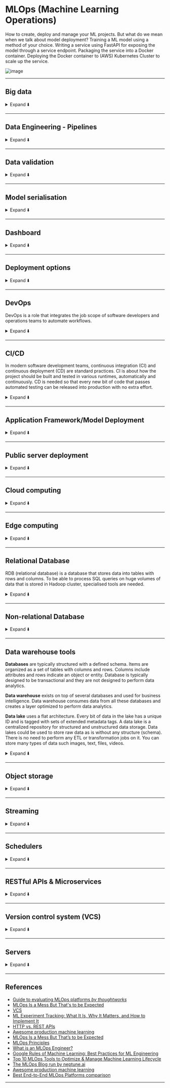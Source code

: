 # MLOps (Machine Learning Operations)
How to create, deploy and manage your ML projects. But what do we mean when we talk about model deployment? Training a ML model using a method of your choice. Writing a service using FastAPI for exposing the model through a service endpoint. Packaging the service into a Docker container. Deploying the Docker container to (AWS) Kubernetes Cluster to scale up the service.

![image](https://user-images.githubusercontent.com/89139139/148684996-107b35e5-7136-4842-a132-119db6ee48ce.png)
***

## Big data
<details>
<summary>Expand ⬇️</summary>
<br>
 
- Hadoop
- [[Apache Spark](https://spark.apache.org/) | [Notes](https://github.com/kyaiooiayk/pySpark-Notes)]
</details>

***

## Data Engineering - Pipelines
<details>
<summary>Expand ⬇️</summary>
<br>

- Apache Nifi
- Argo workflow
- [Databricks](https://www.databricks.com/) develops a web-based platform for working with Spark, that provides automated cluster management and IPython-style notebooks. | [Databricks vs. Azure databricks](https://www.websitebuilderinsider.com/is-azure-databricks-same-as-databricks/)
- [Azure databricks](https://azure.microsoft.com/en-us/products/databricks/) is a fast, easy, and collaborative Apache Spark-based big data analytics service designed for data science and data engineering.
- [[Apache Airflow](https://airflow.apache.org/) | [Notes](https://github.com/kyaiooiayk/MLOps-Machine-Learning-Operations/tree/master/tutorials/Airflow)] Apache is a very mature and popular option initially developed to orchestrate data engineering and extract-transform-load (ETL) pipelines for analytics workloads. Airflow has expanded into the machine-learning space as a viable pipeline orchestrator. 
- [[Terraform](https://www.terraform.io/) | Notes] is an infrastructure-as-code tool which provides a mechanism for declaratively defining your infrastructure via a set of configuration files. When you first started working with cloud services, you probably just created whatever resources you needed directly in the AWS/GCP/Azure console. However, as the size of your organization or the number of projects grow, this becomes difficult to manage at scale. [Ref](https://www.jeremyjordan.me/terraform/)
- [Apache Beam](https://beam.apache.org/) is an open source tool for defining and executing data-processing jobs. Apache Beam can be used to describe batch processes, streaming operations, and data pipelines. In fact, TFX relies on Apache Beam and uses it under the hood for a variety of components (e.g., TensorFlow Transform or TensorFlow Data Validation). You can run the same data pipeline on Apache Spark or Google Cloud Dataflow without a single change in the pipeline description. Also, Apache Beam was not just developed to describe batch processes but to support streaming operations seamlessly.  
- **[Kubeflow](https://www.kubeflow.org/) Pipelines** is an orchestration subsystem built on Kubernetes that includes an orchestration subsystem called Kubeflow Pipelines. 
- [[MLeap](https://github.com/combust/mleap) | Notes] It allows data scientists and engineers to deploy machine learning pipelines from Spark and Scikit-learn to a portable format and execution engine. MLeap is a common serialisation format and execution engine for machine learning pipelines. 
- [[Prefect](https://www.prefect.io/) | [Notes](https://github.com/kyaiooiayk/MLOps-Machine-Learning-Operations/tree/master/tutorials/Prefect)]
- MLFlow is an open source project that offers experiment tracking and multiframe‐work support including Apache Spark, but limited workflow support. If you need a lightweight, simple way to track experiments and run simple workflows, this may be a good choice.
- Kubeflow
- [[Tensorflow Serving](https://www.tensorflow.org/tfx/guide/serving) | [Notes](https://github.com/kyaiooiayk/MLOps-Machine-Learning-Operations/blob/master/tutorials/TensorFlowServing.md)]
- AWS SageMaker - Amazon SageMaker is a cloud machine-learning platform that was launched in November 2017. SageMaker enables developers to create, train, and deploy machine-learning models in the cloud. SageMaker also enables developers to deploy ML models on embedded systems and edge-devices.
- Google Vertex AI - diret competitor of AWS SageMaker
- [Tensor Flow Extended (TFX)](https://www.tensorflow.org/tfx) is an open source collection of Python libraries used within a pipeline orchestrator such as Kubeflow Pipelines, Apache Airflow, and MLflow.
- [Apache PyArrow](https://arrow.apache.org/docs/python/index.html) is a cross-language development platform for in-memory data. It specifies a standardized language-independent columnar memory format for flat and hierarchical data, organized for efficient analytic operations (store, process and move data fast) on modern hardware. It facilitates communication between many components, for example, reading a parquet file with Python (pandas) and transforming to a Spark dataframe, Falcon Data Visualization or Cassandra without worrying about conversion. It does this by takeing advantage of a columnar buffer to reduce IO and accelerate analytical processing performance. [Ref](https://towardsdatascience.com/a-gentle-introduction-to-apache-arrow-with-apache-spark-and-pandas-bb19ffe0ddae)
</details>

***

## Data validation
<details>
<summary>Expand ⬇️</summary>
<br>

- [[Pandera](https://pandera.readthedocs.io/en/stable/) | [Notes](https://github.com/kyaiooiayk/MLOps-Machine-Learning-Operations/tree/master/tutorials/Data_validation/Pandera)]
- [[Great Expectations](https://greatexpectations.io/) | [Notes](https://github.com/kyaiooiayk/MLOps-Machine-Learning-Operations/tree/master/tutorials/Data_validation/Great_expectations)]
</details>

***

## Model serialisation
<details>
<summary>Expand ⬇️</summary>
<br>

- Serialisation is the process of translating a data structure or object state into a format that can be stored or transmitted and reconstructed later. 
- Common formats: hdf5, json, pickle, joblib, dill, ONNX
- [Notes](https://github.com/kyaiooiayk/MLOps-Machine-Learning-Operations/tree/master/tutorials/Model_Serialisation)
</details>

***

## Dashboard
<details>
<summary>Expand ⬇️</summary>
<br>

- Bokeh
- Plotly
</details>

***

## Deployment options
<details>
<summary>Expand ⬇️</summary>
<br>

You essentially have two options:
 - If our application requires **low latency**, then we should deploy the model as a real-time API to provide super-fast predictions on single prediction requests over HTTPS.
 - For **less-latency-sensitive** applications that require high throughput, we should deploy our model as a batch job to perform batch predictions on large amounts of data.
</details>

***

## DevOps
DevOps is a role that integrates the job scope of software developers and operations teams to automate workflows.
<details>
<summary>Expand ⬇️</summary>
<br>

- Maven : it is used to create deployment package.
- [[Docker](https://www.docker.com/) | [Notes](https://github.com/kyaiooiayk/Docker-Notes)]
- [[Kubernets](https://kubernetes.io/) | [Notes](https://github.com/kyaiooiayk/Kubernetes-Notes)]
- [Packaging | [Notes](https://github.com/kyaiooiayk/MLOps-Machine-Learning-Operations/tree/master/tutorials/Packaging)]
- [Apache Jmeter](https://jmeter.apache.org/)
- [ Git | [Notes](https://github.com/kyaiooiayk/Git-Cheatsheet)]
</details>

***

## CI/CD
In modern software development teams, continuous integration (CI) and continuous deployment (CD) are standard practices.  CI is about how the project should be built and tested in various runtimes, automatically and continuously. CD is needed so that every new bit of code that passes automated testing can be released into production with no extra effort. 
<details>
<summary>Expand ⬇️</summary>
<br>

- [[GitHub Actions](https://github.com/features/actions) | [Notes](https://github.com/kyaiooiayk/MLOps-Machine-Learning-Operations/blob/master/tutorials/GitHub_Actions.md)]
- [[Jenkins](https://www.jenkins.io/) | [Notes](https://github.com/kyaiooiayk/MLOps-Machine-Learning-Operations/tree/master/tutorials/Jenkins)]
- [CI/CD tools comparison](https://neptune.ai/blog/continuous-integration-continuous-deployment-tools-for-machine-learning)
</details>

***

## Application Framework/Model Deployment
<details>
<summary>Expand ⬇️</summary>
<br>

- Django
- [[Flask](https://flask.palletsprojects.com/en/2.1.x/) | [Notes](https://github.com/kyaiooiayk/Flask-Notes)]
- [[Node.js]() | Notes]
- [[Express.js]() | Notes]
- [[React](https://reactjs.org/) | [Notes](https://github.com/kyaiooiayk/MLOps-Machine-Learning-Operations/tree/master/tutorials/React)]
- Redis
- [[FastAPI](https://fastapi.tiangolo.com/) | [Notes](https://github.com/kyaiooiayk/MLOps-Machine-Learning-Operations/tree/master/tutorials/FastAPI)]
- [[Streamlit](https://streamlit.io/) | [Notes](https://github.com/kyaiooiayk/MLOps-Machine-Learning-Operations/tree/master/tutorials/Streamlit)]
- [[Electron](https://www.electronjs.org/) | [Notes](https://github.com/kyaiooiayk/MLOps-Machine-Learning-Operations/tree/master/tutorials/Electron.md)]
- [[Dash](https://plotly.com/building-machine-learning-web-apps-in-python/)]
- [[Gradio](https://github.com/gradio-app/gradio)]
</details>

***

## Public server deployment
<details>
<summary>Expand ⬇️</summary>
<br>

- [[Heroku](https://www.heroku.com/) | [Notes](https://github.com/kyaiooiayk/MLOps-Machine-Learning-Operations/tree/master/tutorials/Heroku)] - allows access directly to your GitHub account
- [[PythonAnywhere](https://www.pythonanywhere.com/) | [Notes](https://github.com/kyaiooiayk/MLOps-Machine-Learning-Operations/tree/master/tutorials/pythonanywhere)] - does not allow access directly to your GitHub account
- [[Netlify](https://www.netlify.com/) | [Notes](https://github.com/kyaiooiayk/MLOps-Machine-Learning-Operations/tree/master/tutorials/Netlify.md)] - allows access directly to your GitHub account
</details>

***

## Cloud computing
<details>
<summary>Expand ⬇️</summary>
<br>

- Cloud computing is a name which refers to cluster machines on the cloud. 
- **Bare-metal** cloud is a public cloud service where the customer rents dedicated hardware resources from a remote service provider, without (hence bare) any installed operating systems or virtualization infrastructure.
- [[AWS (Amazon Web Services)](https://aws.amazon.com/?nc2=h_lg) | [Notes](https://github.com/kyaiooiayk/MLOps-Machine-Learning-Operations/tree/master/tutorials/AWS)]
- [[Microsoft Azure](https://azure.microsoft.com/en-gb/) | Notes]
- [[GCP (Google Cloud Platform)](https://cloud.google.com/) | Notes]
</details>

***

## Edge computing
<details>
<summary>Expand ⬇️</summary>
<br>

- Edge computing referes to computation done on edge devices, meaning consumer devices. Edge computing is a distributed computing paradigm that brings computation and data storage closer to the sources of data.
- [TensorFlow Lite | [Notes](https://github.com/kyaiooiayk/MLOps-Machine-Learning-Operations/blob/master/tutorials/TensorFLowLite.md)]
</details>

***

## Relational Database
RDB (relational database) is a database that stores data into tables with rows and columns. To be able to process SQL queries on huge volumes of data that is stored in Hadoop cluster, specialised tools are needed.
<details>
<summary>Expand ⬇️</summary>
<br>

- [MySQL](https://www.mysql.com/) is the world's most popular open source database.
- [PostgreSQL](https://www.postgresql.org/) is the world's most advanced open source database.
- [MariaDB](https://mariadb.org/) is an enhanced, drop-in replacement for MySQL.
- [Amazon RDS](https://aws.amazon.com/rds/) makes it easy to set up, operate, and scale a relational database in the cloud.
</details>

***

## Non-relational Database
<details>
<summary>Expand ⬇️</summary>
<br>

- Document:
  - [MongoDB](https://www.mongodb.com/) is an open-source, document database designed for ease of development and scaling. It is classified as a NoSQL database program, MongoDB uses JSON-like documents with optional schemas. 
  - [Elastic](https://www.elastic.co/) search & analyze data in real time.
- Wide column:
  - [Apache Cassandra](https://cassandra.apache.org/_/index.html) is the right choice when you need scalability and high availability without compromising performance.
  - [Apache HBase](https://hbase.apache.org/) is the Hadoop database, a distributed, scalable, big data store.
  - [Google Bigtable](https://cloud.google.com/bigtable) is a fully managed wide-column and key-value NoSQL database service for large analytical and operational workloads
- Graph
  - [Neo4j](https://neo4j.com/) is the world’s leading graph database.
- Key-value
  - [Redis](https://redis.io/) is an open source, BSD licensed, advanced key-value cache and store.
  - [Google Bigtable](https://cloud.google.com/bigtable) is a fully managed wide-column and key-value NoSQL database service for large analytical and operational workloads
   - [AWS DynamoDB](https://aws.amazon.com/dynamodb/) is a fast and flexible NoSQL database service for all applications that need consistent, single-digit millisecond latency at any scale.
</details>

***

## Data warehouse tools
**Databases** are typically structured with a defined schema. Items are organized as a set of tables with columns and rows. Columns include attributes and rows indicate an object or entity. Database is typically designed to be transactional and they are not designed to perform data analytics. 

**Data warehouse** exists on top of several databases and used for business intelligence. Data warehouse consumes data from all these databases and creates a layer optimized to perform data analytics. 

**Data lake** uses a flat architecture. Every bit of data in the lake has a unique ID and is tagged with sets of extended metadata tags. A data lake is a centralized repository for structured and unstructured data storage.  Data lakes could be used to store raw data as is without any structure (schema).  There is no need to perform any ETL or transformation jobs on it.  You can store many types of data such images, text, files, videos. 
<details>
<summary>Expand ⬇️</summary>
<br>
 
- [Snowflake](https://www.snowflake.com/en/) - offers a cloud-based data storage and analytics service, generally termed "data-as-a-service".
- [Presto](https://prestodb.io/) is an open source SQL query engine that's fast, reliable, and efficient at scale. Use Presto to run interactive/ad hoc queries at sub-second performance for your high volume apps.
- [Amazon Redshift](https://aws.amazon.com/redshift/) uses SQL to analyze structured and semi-structured data across data warehouses, operational databases, and data lakes, using AWS-designed hardware and machine learning to deliver the best price performance at any scale.
- [Azure Synapse](https://azure.microsoft.com/en-us/products/synapse-analytics/) is a limitless analytics service that brings together data integration, enterprise data warehousing, and big data analytics. It gives you the freedom to query data on your terms, using either serverless or dedicated options—at scale
- [Google bigquery](https://cloud.google.com/bigquery/?utm_source=google&utm_medium=cpc&utm_campaign=emea-gb-all-en-dr-bkws-all-all-trial-e-gcp-1011340&utm_content=text-ad-none-any-DEV_c-CRE_253506573802-ADGP_Hybrid%20%7C%20BKWS%20-%20EXA%20%7C%20Txt%20~%20Data%20Analytics%20~%20BigQuery%23v7-KWID_43700053283817151-kwd-63326440124-userloc_9045312&utm_term=KW_google%20bigquery-NET_g-PLAC_&gclid=Cj0KCQiAiJSeBhCCARIsAHnAzT9ZSudPHNYsr7-5adSmRpuTJFpoQjr1_MfOWqoObOa8cA-6KXYMlzgaApS5EALw_wcB&gclsrc=aw.ds) is a fully managed, serverless data warehouse that enables scalable analysis over petabytes of data. It is a Platform as a Service
- [[Apache Hive](https://hive.apache.org/) | [Notes](https://github.com/kyaiooiayk/MLOps-Machine-Learning-Operations/blob/master/tutorials/Hive.md)] (twice as popular as Pig and developed by Facebook). Hive provides SQL type querying language for the ETL purpose on top of Hadoop file system. 
- [Pig](https://pig.apache.org/) (less popular than Hive)
- [Apache Impala](https://impala.apache.org/docs/build/html/topics/impala_langref.html)
</details>

***

## Object storage
<details>
<summary>Expand ⬇️</summary>
<br>

- AWS S3
- Azure Blob Storage
- Google Cloud Storage
</details>

***

## Streaming
<details>
<summary>Expand ⬇️</summary>
<br>

- [Apache Kafka](https://kafka.apache.org/) is a distributed event store and stream-processing platform. It is an open-source system developed by the Apache Software Foundation written in Java and Scala. The project aims to provide a unified, high-throughput, low-latency platform for handling real-time data feeds. 
- Google Dataflow
</details>

***

## Schedulers
<details>
<summary>Expand ⬇️</summary>
<br>

- [5 ways to schedule Jupyter Notebook](https://mljar.com/blog/schedule-jupyter-notebook/)
</details>

***

## RESTful APIs & Microservices
<details>
<summary>Expand ⬇️</summary>
<br>

- **Microservices** function as the “building‐blocks” of the application by performing various services.
- **RESTful APIs** function as the “glue” that integrates the microservices into an application.
- [NOTES](https://github.com/kyaiooiayk/MLOps-Machine-Learning-Operations/tree/master/tutorials/RESTful%20APIs%20%26%20Microservices)
</details>

***

## Version control system (VCS)
<details>
<summary>Expand ⬇️</summary>
<br>

- Version control system (VCS) also known as revision control or source control, records and manages changes to files and folders. [Notes](https://github.com/kyaiooiayk/MLOps-Machine-Learning-Operations/blob/master/tutorials/VCS/VCS.md)
- [[Hydra](https://hydra.cc/) | [Notes](https://github.com/kyaiooiayk/MLOps-Machine-Learning-Operations/tree/master/tutorials/VCS/Hydra)]
- [[DVC](https://dvc.org/) | [Notes](https://github.com/kyaiooiayk/MLOps-Machine-Learning-Operations/tree/master/tutorials/VCS/DVC)]
</details>

***

## Servers
<details>
<summary>Expand ⬇️</summary>
<br>

- [[uWSGI](https://uwsgi-docs.readthedocs.io/en/latest/)] stands for Web Server Gateway Interface and is an application server that aims to provide a full stack for developing and deploying web applications and services. It is named after the Web Server Gateway Interface, which was the first plugin supported by the project.
- [[Nginx](https://www.nginx.com/)] is a web server that can also be used as a reverse proxy (which provides a more robust connection handling), load balancer, mail proxy and HTTP cache.
</details>

***

## References
- [Guide to evaluating MLOps platforms *by thoughtworks*](https://www.thoughtworks.com/content/dam/thoughtworks/documents/whitepaper/tw_whitepaper_guide_to_evaluating_mlops_platforms_2021.pdf)
- [MLOps Is a Mess But That's to be Expected](https://www.mihaileric.com/posts/mlops-is-a-mess/)
- [VCS](https://deploybot.com/blog/version-control-systems-and-continuous-deployment-tools-a-perfect-fit)
- [ML Experiment Tracking: What It Is, Why It Matters, and How to Implement It](https://neptune.ai/blog/ml-experiment-tracking)
- [HTTP vs. REST APIs](https://hevodata.com/learn/http-api-vs-rest-api/)
- [Awesome production machine learning](https://github.com/EthicalML/awesome-production-machine-learning#model-and-data-versioning)
- [MLOps Is a Mess But That’s to be Expected](https://www.kdnuggets.com/2022/03/mlops-mess-expected.html)
- [MLOps Principles](https://ml-ops.org/content/mlops-principles)
- [What is an MLOps Engineer?](https://www.kdnuggets.com/2022/03/mlops-engineer.html)
- [Google Rules of Machine Learning: Best Practices for ML Engineering](https://martin.zinkevich.org/rules_of_ml/rules_of_ml.pdf)
- [Top 10 MLOps Tools to Optimize & Manage Machine Learning Lifecycle](https://www.kdnuggets.com/2022/10/top-10-mlops-tools-optimize-manage-machine-learning-lifecycle.html)
- [The MLOps Blog run by neptune.ai](https://neptune.ai/blog)
- [Awesome production machine learning](https://github.com/EthicalML/awesome-production-machine-learning/blob/master/README.md)
- [Best End-to-End MLOps Platforms comparison](https://neptune.ai/blog/end-to-end-mlops-platforms)
***
